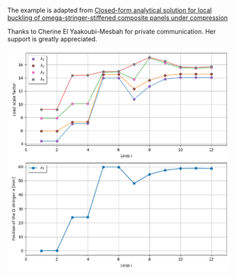 The example is adapted from [Closed-form analytical solution for local buckling of omega-stringer-stiffened composite panels under compression](https://doi.org/10.1016/j.compstruct.2024.118716)

Thanks to Cherine El Yaakoubi-Mesbah for private communication. Her support is greatly appreciated.

![Optimization](Load_scale_factors.png "Optimization results")
